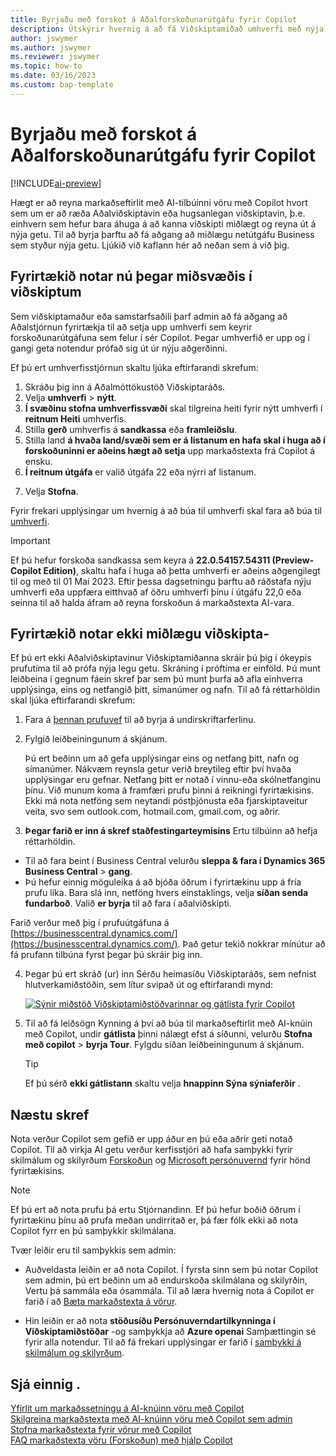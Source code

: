 ```yaml
---
title: Byrjaðu með forskot á Aðalforskoðunarútgáfu fyrir Copilot
description: Útskýrir hvernig á að fá Viðskiptamiðað umhverfi með nýja AI getu til að mynda texta tillögur fyrir vöru/vörulýsingar.
author: jswymer
ms.author: jswymer
ms.reviewer: jswymer
ms.topic: how-to
ms.date: 03/16/2023
ms.custom: bap-template
---
```


# <a name="get-started-with-a-business-central-preview-version-for-copilot" />Byrjaðu með forskot á Aðalforskoðunarútgáfu fyrir Copilot

[!INCLUDE[ai-preview](includes/ai-preview.md)]

Hægt er að reyna markaðseftirlit með AI-tilbúinni vöru með Copilot hvort sem um er að ræða Aðalviðskiptavin eða hugsanlegan viðskiptavin, þ.e. einhvern sem hefur bara áhuga á að kanna viðskipti miðlægt og reyna út á nýja getu. Til að byrja þarftu að fá aðgang að miðlægu netútgáfu Business sem styður nýja getu. Ljúkið við kaflann hér að neðan sem á við þig.

## <a name="your-organization-already-uses-business-central" />Fyrirtækið notar nú þegar miðsvæðis í viðskiptum

Sem viðskiptamaður eða samstarfsaðili þarf admin að fá aðgang að Aðalstjórnun fyrirtækja til að setja upp umhverfi sem keyrir forskoðunarútgáfuna sem felur í sér Copilot. Þegar umhverfið er upp og í gangi geta notendur prófað sig út úr nýju aðgerðinni.

Ef þú ert umhverfisstjórnun skaltu ljúka eftirfarandi skrefum:

1. Skráðu þig inn á Aðalmóttökustöð Viðskiptaráðs.
2. Velja  **umhverfi** > **nýtt**.
3.  **Í svæðinu stofna umhverfissvæði**  skal tilgreina heiti fyrir nýtt umhverfi í  **reitnum Heiti**  umhverfis.
4. Stilla  **gerð**  umhverfis á  **sandkassa**  eða  **framleiðslu**.
5. Stilla land  **á hvaða land/svæði sem er á listanum en hafa skal í huga að í forskoðuninni er aðeins hægt að setja**  upp markaðstexta frá Copilot á ensku.
6.  **Í reitnum útgáfa**  er valið útgáfa 22 eða nýrri af listanum.

   <!--
   > [!IMPORTANT]
   > You must use **22.0.54157.54311 (Preview - Copilot edition)** to experience Copilot.
   -->
7. Velja **Stofna**.  

Fyrir frekari upplýsingar um hvernig á að búa til umhverfi skal fara að búa til  [umhverfi](/dynamics365/business-central/dev-itpro/administration/tenant-admin-center-environments#create-a-new-environment).

> [!IMPORTANT]
> Ef þú hefur forskoða sandkassa sem keyra á  **22.0.54157.54311 (Preview-Copilot Edition)**, skaltu hafa í huga að þetta umhverfi er aðeins aðgengilegt til og með til 01 Maí 2023. Eftir þessa dagsetningu þarftu að ráðstafa nýju umhverfi eða uppfæra eitthvað af öðru umhverfi þínu í útgáfu 22,0 eða seinna til að halda áfram að reyna forskoðun á markaðstexta AI-vara.

## <a name="your-organization-doesnt-use-business-central" />Fyrirtækið notar ekki miðlægu viðskipta-

Ef þú ert ekki Aðalviðskiptavinur Viðskiptamiðanna skráir þú þig í ókeypis prufutíma til að prófa nýja legu getu. Skráning í próftíma er einföld. Þú munt leiðbeina í gegnum fáein skref þar sem þú munt þurfa að afla einhverra upplýsinga, eins og netfangið þitt, símanúmer og nafn. Til að fá réttarhöldin skal ljúka eftirfarandi skrefum:

1. Fara á  [þennan prufuvef](https://go.microsoft.com/fwlink/?linkid=2227167)  til að byrja á undirskriftarferlinu.
2. Fylgið leiðbeiningunum á skjánum.

   Þú ert beðinn um að gefa upplýsingar eins og netfang þitt, nafn og símanúmer. Nákvæm reynsla getur verið breytileg eftir því hvaða upplýsingar eru gefnar. <!--But here are a couple important points to be aware of as you run through the sign-up process:--> Netfang þitt er notað í vinnu-eða skólnetfanginu þínu. Við munum koma á framfæri prufu þinni á reikningi fyrirtækisins. Ekki má nota netföng sem neytandi póstþjónusta eða fjarskiptaveitur veita, svo sem outlook.com, hotmail.com, gmail.com, og aðrir.
   
   <!-- When you get to the option for **Country or region** be sure to set this **United States**.

      > [!IMPORTANT]
      > You must set **Country or region** to **United States**; otherwise the AI-powered item marketing text with Copilot won't be available in Business Central.  -->
3.  **Þegar farið er inn á skref staðfestingarteymisins**  Ertu tilbúinn að hefja réttarhöldin.

   - Til að fara beint í Business Central velurðu  **sleppa & fara í  Dynamics 365 Business Central** > **gang**.
   - Þú hefur einnig möguleika á að bjóða öðrum í fyrirtækinu upp á fría prufu líka. Bara slá inn, netföng hvers einstaklings, velja  **síðan senda fundarboð**. Valið  **er byrja**  til að fara í aðalviðskipti.  

   Farið verður með þig í prufuútgáfuna á [https://businesscentral.dynamics.com/](https://businesscentral.dynamics.com/). Það getur tekið nokkrar mínútur að fá prufann tilbúna fyrst þegar þú skráir þig inn.

<!--
1. On the **Let's get you started** step, enter your work or school email address, then select **Next**.

   Use your work or school email address. We'll establish your trial on your organization's account. You can't use email addresses provided by consumer email services or telecommunication providers, such as outlook.com, hotmail.com, gmail.com, and others.
3. When asked what kind of email you have, select **I got it from my organization** > **Next**.
4. On the **Create your account** step, you provide information that will help use set up a trial version of Business Central that you can sign in to.

   1. Provide a telephone number that we can use to send you a verification code. Enter a country code and number that isn't VoIP or toll free.
   2. Choose how you want us to send the verification code:
      - Select **Text me** to get the verification code in a text message.
      - Select **Call me** to get the code in a voice message.
   3. Select **Send verification code**. 
   4. When you get the code, type it in the **Enter your verification code** box, then select **Verify**.

      Once you're verified, we'll send you an email with another verification code that you'll use in the next step to complete creating your account.
   5. Fill in your first and last name.
   6. Set **Country or region** to **United States**.

      > [!IMPORTANT]
      > You must set **Country or region** to **United States**; otherwise the AI-powered item marketing text with Copilot won't be available in Business Central.  

   7. Enter a valid phone umber in the **Business telephone number** box.
   8. In the **Create password** and **Confirm password** boxes, enter a password that you want to use to sign in to Business Central. The password must at least eight characters and include at least one number, an uppercase letter, and a lower case letter.
   9. In the **Verification code** box, enter the verification code we sent you in an email, then select **Next**.
   10. When you get a prompt that your account is successfully created, select **Sign in**.
-->

4. Þegar þú ert skráð (ur) inn Sérðu heimasíðu Viðskiptaráðs, sem nefnist hlutverkamiðstöðin, sem lítur svipað út og eftirfarandi mynd:

   [![Sýnir miðstöð Viðskiptamiðstöðvarinnar og gátlista fyrir Copilot](media/copilot-checklist.png)](media/copilot-checklist.png#lightbox)

5. Til að fá leiðsögn Kynning á því að búa til markaðseftirlit með AI-knúin með Copilot, undir  **gátlista**  þinni nálægt efst á síðunni, velurðu  **Stofna með copilot** > **byrja Tour**. Fylgdu síðan leiðbeiningunum á skjánum.

   > [!TIP]
   > Ef þú sérð  **ekki gátlistann** skaltu velja  **hnappinn Sýna sýniaferðir** .

## <a name="next-steps" />Næstu skref

Nota verður Copilot sem gefið er upp áður en þú eða aðrir geti notað Copilot. Til að virkja AI getu verður kerfisstjóri að hafa samþykki fyrir skilmálum og skilyrðum  [Forskoðun](https://dynamics.microsoft.com/legaldocs/supp-dynamics365-preview/)  og  [Microsoft persónuvernd](https://go.microsoft.com/fwlink/?LinkId=521839)  fyrir hönd fyrirtækisins.

> [!NOTE]
> Ef þú ert að nota prufu þá ertu Stjórnandinn. Ef þú hefur boðið öðrum í fyrirtækinu þínu að prufa meðan undirritað er, þá fær fólk ekki að nota Copilot fyrr en þú samþykkir skilmálana.

Tvær leiðir eru til samþykkis sem admin:

- Auðveldasta leiðin er að nota Copilot. Í fyrsta sinn sem þú notar Copilot sem admin, þú ert beðinn um að endurskoða skilmálana og skilyrðin, Vertu þá sammála eða ósammála. Til að læra hvernig nota á Copilot er farið í að  [Bæta markaðstexta á vörur](item-marketing-text.md).  

- Hin leiðin er að nota  **stöðusíðu Persónuverndartilkynninga í Viðskiptamiðstöðar**  -og samþykkja að  **Azure openai**  Samþættingin sé fyrir alla notendur. Til að fá frekari upplýsingar er farið í  [samþykki á skilmálum og skilyrðum](enable-ai.md#consent-to-or-reject-the-preview-and-privacy-terms-and-conditions-for-all-users).

## <a name="see-also" />Sjá einnig .

[Yfirlit um markaðssetningu á AI-knúinn vöru með Copilot](ai-overview.md)  
[Skilgreina markaðstexta með AI-knúinn vöru með Copilot sem admin](enable-ai.md)  
[Stofna markaðstexta fyrir vörur með Copilot](item-marketing-text.md)  
[FAQ markaðstexta vöru (Forskoðun) með hjálp Copilot](ai-faq.md)  
